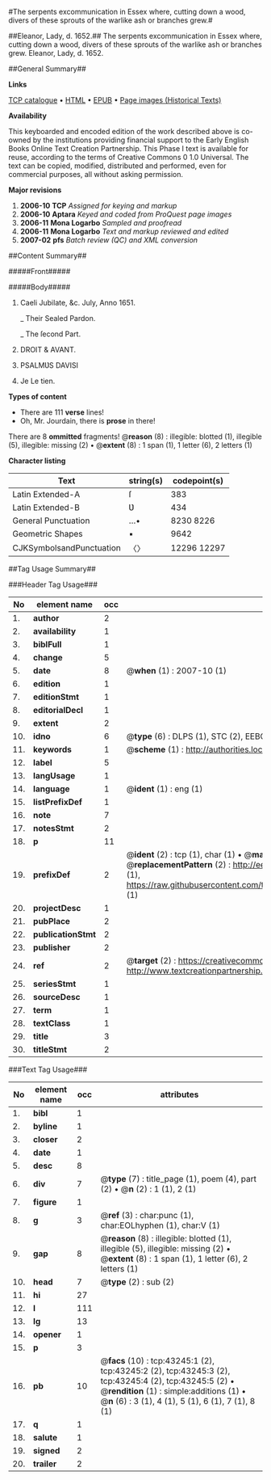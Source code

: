 #The serpents excommunication in Essex where, cutting down a wood, divers of these sprouts of the warlike ash or branches grew.#

##Eleanor, Lady, d. 1652.##
The serpents excommunication in Essex where, cutting down a wood, divers of these sprouts of the warlike ash or branches grew.
Eleanor, Lady, d. 1652.

##General Summary##

**Links**

[TCP catalogue](http://www.ota.ox.ac.uk/tcp/)  • 
[HTML](http://tei.it.ox.ac.uk/tcp/Texts-HTML/free/A36/A36426.html)  • 
[EPUB](http://tei.it.ox.ac.uk/tcp/Texts-EPUB/free/A36/A36426.epub) • 
[Page images (Historical Texts)](https://data.historicaltexts.jisc.ac.uk/view?pubId=eebo-09479774e&pageId=eebo-09479774e-43245-1)

**Availability**

This keyboarded and encoded edition of the
	       work described above is co-owned by the institutions
	       providing financial support to the Early English Books
	       Online Text Creation Partnership. This Phase I text is
	       available for reuse, according to the terms of Creative
	       Commons 0 1.0 Universal. The text can be copied,
	       modified, distributed and performed, even for
	       commercial purposes, all without asking permission.

**Major revisions**

1. __2006-10__ __TCP__ *Assigned for keying and markup*
1. __2006-10__ __Aptara__ *Keyed and coded from ProQuest page images*
1. __2006-11__ __Mona Logarbo__ *Sampled and proofread*
1. __2006-11__ __Mona Logarbo__ *Text and markup reviewed and edited*
1. __2007-02__ __pfs__ *Batch review (QC) and XML conversion*

##Content Summary##

#####Front#####

#####Body#####

1. Caeli Jubilate, &c. July, Anno 1651.

    _ Their Sealed Pardon.

    _ The ſecond Part.

1. DROIT & AVANT.

1. PSALMƲS DAVISI

1. Je Le tien.

**Types of content**

  * There are 111 **verse** lines!
  * Oh, Mr. Jourdain, there is **prose** in there!

There are 8 **ommitted** fragments! 
 @__reason__ (8) : illegible: blotted (1), illegible (5), illegible: missing (2)  •  @__extent__ (8) : 1 span (1), 1 letter (6), 2 letters (1)

**Character listing**


|Text|string(s)|codepoint(s)|
|---|---|---|
|Latin Extended-A|ſ|383|
|Latin Extended-B|Ʋ|434|
|General Punctuation|…•|8230 8226|
|Geometric Shapes|▪|9642|
|CJKSymbolsandPunctuation|〈〉|12296 12297|

##Tag Usage Summary##

###Header Tag Usage###

|No|element name|occ|attributes|
|---|---|---|---|
|1.|__author__|2||
|2.|__availability__|1||
|3.|__biblFull__|1||
|4.|__change__|5||
|5.|__date__|8| @__when__ (1) : 2007-10 (1)|
|6.|__edition__|1||
|7.|__editionStmt__|1||
|8.|__editorialDecl__|1||
|9.|__extent__|2||
|10.|__idno__|6| @__type__ (6) : DLPS (1), STC (2), EEBO-CITATION (1), OCLC (1), VID (1)|
|11.|__keywords__|1| @__scheme__ (1) : http://authorities.loc.gov/ (1)|
|12.|__label__|5||
|13.|__langUsage__|1||
|14.|__language__|1| @__ident__ (1) : eng (1)|
|15.|__listPrefixDef__|1||
|16.|__note__|7||
|17.|__notesStmt__|2||
|18.|__p__|11||
|19.|__prefixDef__|2| @__ident__ (2) : tcp (1), char (1)  •  @__matchPattern__ (2) : ([0-9\-]+):([0-9IVX]+) (1), (.+) (1)  •  @__replacementPattern__ (2) : http://eebo.chadwyck.com/downloadtiff?vid=$1&page=$2 (1), https://raw.githubusercontent.com/textcreationpartnership/Texts/master/tcpchars.xml#$1 (1)|
|20.|__projectDesc__|1||
|21.|__pubPlace__|2||
|22.|__publicationStmt__|2||
|23.|__publisher__|2||
|24.|__ref__|2| @__target__ (2) : https://creativecommons.org/publicdomain/zero/1.0/ (1), http://www.textcreationpartnership.org/docs/. (1)|
|25.|__seriesStmt__|1||
|26.|__sourceDesc__|1||
|27.|__term__|1||
|28.|__textClass__|1||
|29.|__title__|3||
|30.|__titleStmt__|2||


###Text Tag Usage###

|No|element name|occ|attributes|
|---|---|---|---|
|1.|__bibl__|1||
|2.|__byline__|1||
|3.|__closer__|2||
|4.|__date__|1||
|5.|__desc__|8||
|6.|__div__|7| @__type__ (7) : title_page (1), poem (4), part (2)  •  @__n__ (2) : 1 (1), 2 (1)|
|7.|__figure__|1||
|8.|__g__|3| @__ref__ (3) : char:punc (1), char:EOLhyphen (1), char:V (1)|
|9.|__gap__|8| @__reason__ (8) : illegible: blotted (1), illegible (5), illegible: missing (2)  •  @__extent__ (8) : 1 span (1), 1 letter (6), 2 letters (1)|
|10.|__head__|7| @__type__ (2) : sub (2)|
|11.|__hi__|27||
|12.|__l__|111||
|13.|__lg__|13||
|14.|__opener__|1||
|15.|__p__|3||
|16.|__pb__|10| @__facs__ (10) : tcp:43245:1 (2), tcp:43245:2 (2), tcp:43245:3 (2), tcp:43245:4 (2), tcp:43245:5 (2)  •  @__rendition__ (1) : simple:additions (1)  •  @__n__ (6) : 3 (1), 4 (1), 5 (1), 6 (1), 7 (1), 8 (1)|
|17.|__q__|1||
|18.|__salute__|1||
|19.|__signed__|2||
|20.|__trailer__|2||
